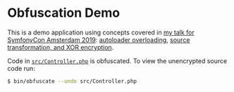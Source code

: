 # Obfuscation Demo

This is a demo application using concepts covered in [my talk for SymfonyCon Amsterdam 2019][talk]: [autoloader
overloading](lib/AutoloaderOverloader.php), [source transformation, and XOR encryption](lib/ObfuscatingTransformFilter.php).

Code in [`src/Controller.php`](src/Controller.php) is obfuscated.
To view the unencrypted source code run:
 
```bash
$ bin/obfuscate --undo src/Controller.php
```

[talk]: https://amsterdam2019.symfony.com/speakers#session-2866 "Crazy Fun Experiments with PHP (Not For Production)"
